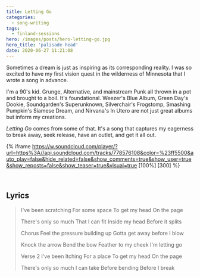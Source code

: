 ```yaml
---
title: Letting Go
categories:
  - song-writing
tags:
  - finland-sessions
hero: /images/posts/hero-letting-go.jpg
hero_title: 'palisade head'
date: 2020-06-27 11:21:08
---
```


Sometimes a dream is just as inspiring as its corresponding reality. I was so excited to have my first vision quest in the wilderness of Minnesota that I wrote a song in advance.

<!-- more -->

I'm a 90's kid.  Grunge, Alternative, and mainstream Punk all thrown in a pot and brought to a boil.  It's foundational.  Weezer's Blue Album, Green Day's Dookie, Soundgarden's Superunknown, Silverchair's Frogstomp, Smashing Pumpkin's Siamese Dream, and Nirvana's In Utero are not just great albums but inform my creations.

*Letting Go* comes from some of that.  It's a song that captures my eagerness to break away, seek release, have an outlet, and get it all out.

{% iframe https://w.soundcloud.com/player/?url=https%3A//api.soundcloud.com/tracks/778576108&color=%23ff5500&auto_play=false&hide_related=false&show_comments=true&show_user=true&show_reposts=false&show_teaser=true&visual=true [100%] [300] %}

&nbsp;
## Lyrics

>I've been scratching
>For some space
>To get my head
>On the page
>
>There's only so much
>That I can fit
>Inside my head
>Before it splits
>
>Chorus
>Feel the pressure
>building up
>Gotta get away
>before I blow
>
>Knock the arrow
>Bend the bow
>Feather to my cheek
>I'm letting go
>
>Verse 2
>I've been Itching
>For a place
>To get my head
>On the page
>
>There's only so much
>I can take
>Before bending
>Before I break